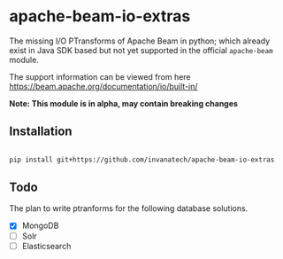 # apache-beam-io-extras
The missing I/O PTransforms of Apache Beam in python; which already exist in Java SDK based but not yet supported 
in the official `apache-beam` module.

The support information can be viewed from here  https://beam.apache.org/documentation/io/built-in/

**Note: This module is in alpha, may contain breaking changes**

## Installation
```bash

pip install git+https://github.com/invanatech/apache-beam-io-extras
```

## Todo 

The plan to write ptranforms for the following database solutions.

- [x] MongoDB
- [ ] Solr
- [ ] Elasticsearch